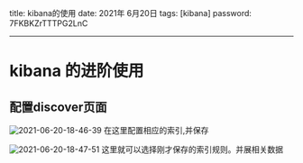 title:  kibana的使用
date:  2021年 6月20日
tags: [kibana]
password: 7FKBKZrTTTPG2LnC

---

 <!--more-->

 # kibana 的进阶使用

## 配置discover页面

![2021-06-20-18-46-39](http://img.wqkenqing.ren2021-06-20-18-46-39.png)
在这里配置相应的索引,并保存

![2021-06-20-18-47-51](http://img.wqkenqing.ren2021-06-20-18-47-51.png)
这里就可以选择刚才保存的索引规则。并展相关数据